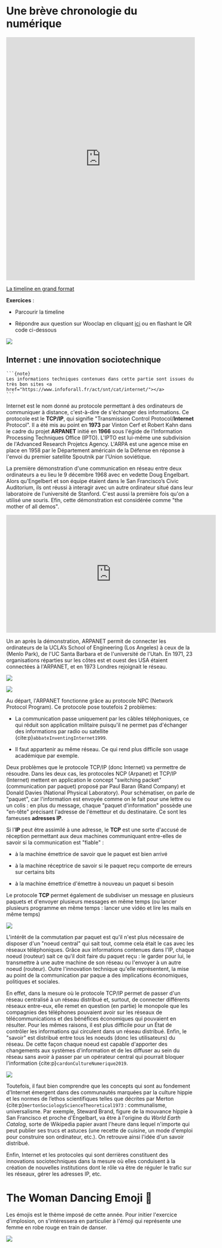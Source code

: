 # Une brève chronologie du numérique


<iframe src='https://cdn.knightlab.com/libs/timeline3/latest/embed/index.html?source=1ZgnK7tp0L8hBm3_MwlHLURJoUwD0Ro7ydz3KyVyDHmM&font=Default&lang=en&initial_zoom=2&height=650' width='100%' height='650' webkitallowfullscreen mozallowfullscreen allowfullscreen frameborder='0'></iframe>

[La timeline en grand format](https://cdn.knightlab.com/libs/timeline3/latest/embed/index.html?source=1ZgnK7tp0L8hBm3_MwlHLURJoUwD0Ro7ydz3KyVyDHmM&font=Default&lang=en&initial_zoom=2&height=650)


__Exercices__ :

- Parcourir la timeline

- Répondre aux question sur Wooclap en cliquant [ici](https://app.wooclap.com/RQTZAO?from=event-page) ou en flashant le QR code ci-dessous

![](./images/qr_code_wooclap_debut_numerique.png)



<!-- La timeline montre que le numérique est une histoire scientifique et technique, mais aussi une histoire politique à travers les institutions mises en place pour développer Internet et réguler le réseau, une histoire culturelle à travers les pratiques des outils numériques, leurs inscriptions dans des oeuvres littéraires (Azimov), cinématographiques, une histoire des transformations sociales (le télétravail, les sites de rencontre, les réseaux sociaux) -->



## Internet : une innovation sociotechnique

````{margin}
```{note}
Les informations techniques contenues dans cette partie sont issues du très bon sites <a href="https://www.infoforall.fr/act/snt/cat/internet/"></a>
```
````

Internet est le nom donné au protocole permettant à des ordinateurs de communiquer à distance, c'est-à-dire de s'échanger des informations. Ce protocole est le __TCP/IP__, qui signifie "Transmission Control Protocol/__Internet__ Protocol". Il a été mis au point en __1973__ par Vinton Cerf et Robert Kahn dans le cadre du projet __ARPANET__ initié en __1966__ sous l'égide de l'Information Processing Techniques Office (IPTO). L'IPTO est lui-même une subdivision de l'Advanced Research Projetcs Agency. L'ARPA est une agence mise en place en 1958 par le Département américain de la Défense en réponse à l'envoi du premier satellite Spoutnik par l'Union soviétique.

La première démonstration d'une communication en réseau entre deux ordinateurs a eu lieu le 9 décembre 1968 avec en vedette Doug Engelbart. Alors qu'Engelbert et son équipe étaient dans le San Francisco’s Civic Auditorium, ils ont réussi à interagir avec un autre ordinateur situé dans leur laboratoire de l'université de Stanford. C'est aussi la première fois qu'on a utilisé une souris. Efin, cette démonstration est considérée comme "the mother of all demos".

<iframe width="560" height="315" src="https://www.youtube.com/embed/yJDv-zdhzMY" title="YouTube video player" frameborder="0" allow="accelerometer; autoplay; clipboard-write; encrypted-media; gyroscope; picture-in-picture" allowfullscreen></iframe>


Un an après la démonstration, ARPANET permit de connecter les ordinateurs de la UCLA’s School of Engineering (Los Angeles) à ceux de la  (Menlo Park), de l'UC Santa Barbara et de l'université de l'Utah. En 1971, 23 organisations réparties sur les côtes est et ouest des USA étaient connectées à l'ARPANET, et en 1973 Londres rejoignait le réseau.


![](./images/ARPANET-Sistema.gif)

![](./images/arpanet_sept1973_large.png)

Au départ, l'ARPANET fonctionne grâce au protocole NPC (Network Protocol Program). Ce protocole pose toutefois 2 problèmes:

- La communication passe uniquement par les câbles téléphoniques, ce qui réduit son application militaire puisqu'il ne permet pas d'échanger des informations par radio ou satellite {cite:p}`abbateInventingInternet1999`.

- Il faut appartenir au même réseau. Ce qui rend plus difficile son usage académique par exemple.

Deux problèmes que le protocole TCP/IP (donc Internet) va permettre de résoudre. Dans les deux cas, les protocoles NCP (Arpanet) et TCP/IP (Internet) mettent en application le concept "switching packet" (communication par paquet) proposé par Paul Baran (Rand Company) et Donald Davies (National Physical Laboratory). Pour schématiser, on parle de "paquet", car l'information est envoyée comme on le fait pour une lettre ou un colis : en plus du message, chaque "paquet d'information" possède une "en-tête" précisant l'adresse de l'émetteur et du destinataire.
Ce sont les fameuses __adresses IP__.

Si l'__IP__ peut être assimilé à une adresse, le __TCP__ est une sorte d'accusé de réception permettant aux deux machines communiquant entre-elles de savoir si la communication est "fiable" :

- à la machine émettrice de savoir que le paquet est bien arrivé

- à la machine réceptrice de savoir si le paquet reçu comporte de erreurs sur certains bits

- à la machine émettrice d'émettre à nouveau un paquet si besoin

Le protocole __TCP__ permet également de subdiviser un message en plusieurs paquets et d'envoyer plusieurs messages en même temps (ou lancer plusieurs programme en même temps : lancer une vidéo et lire les mails en même temps)


![](./images/switching_packets.png)

L'intérêt de la commutation par paquet est qu'il n'est plus nécessaire de disposer d'un "noeud central" qui sait tout, comme cela était le cas avec les réseaux téléphoniques. Grâce aux informations contenues dans l'IP, chaque noeud (routeur) sait ce qu'il doit faire du paquet reçu : le garder pour lui, le transmettre à une autre machine de son réseau ou l'envoyer à un autre noeud (routeur). Outre l'innovation technique qu'elle représentent, la mise au point de la communication par paque a des implications économiques, politiques et sociales.

En effet, dans la mesure où le protocole TCP/IP permet de passer d'un réseau centralisé à un réseau distribué et, surtout, de connecter différents réseaux entre-eux, elle remet en question (en partie) le monopole que les compagnies des téléphones pouvaient avoir sur les réseaux de télécommunications et des bénéfices économiques qui pouvaient en résulter. Pour les mêmes raisons, il est plus difficile pour un État de contrôler les informations qui circulent dans un réseau distribué. Enfin, le "savoir" est distribué entre tous les noeuds (donc les utilisateurs) du réseau. De cette façon chaque noeud est capable d'apporter des changements aux systèmes d'information et de les diffuser au sein du réseau sans avoir à passer par un opérateur central qui pourrait bloquer l'information {cite:p}`cardonCultureNumerique2019`.

![](./images/paul_baran_network.png)

Toutefois, il faut bien comprendre que les concepts qui sont au fondement d'Internet émergent dans des communautés marquées par la culture hippie et les normes de l’ethos scientifiques telles que décrites par Merton {cite:p}`mertonSociologyScienceTheoretical1973` : communalisme, universalisme. Par exemple, Steward Brand, figure de la mouvance hippie à San Francisco et proche d'Engelbart, va être à l'origine du _World Earth Catalog_, sorte de Wikipedia papier avant l'heure dans lequel n'importe qui peut publier ses trucs et astuces (une recette de cuisine, un mode d'emploi pour construire son ordinateur, etc.). On retrouve ainsi l'idée d'un savoir distribué.

Enfin, Internet et les protocoles qui sont derrières constituent des innovations sociotechniques dans la mesure où elles conduisent à la création de nouvelles institutions dont le rôle va être de réguler le trafic sur les réseaux, gérer les adresses IP, etc.




# The Woman Dancing Emoji &#128131;

Les émojis est le thème imposé de cette année. Pour initier l'exercice d'implosion, on s'intéressera en particulier à l'émoji qui représente une femme en robe rouge en train de danser.

![](https://em-content.zobj.net/social/emoji/woman-dancing.png)
